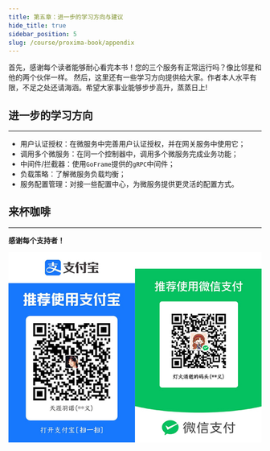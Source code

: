 ```yaml
---
title: 第五章：进一步的学习方向与建议
hide_title: true
sidebar_position: 5
slug: /course/proxima-book/appendix
---
```


首先，感谢每个读者能够耐心看完本书！您的三个服务有正常运行吗？像比邻星和他的两个伙伴一样。
然后，这里还有一些学习方向提供给大家。作者本人水平有限，不足之处还请海涵。希望大家事业能够步步高升，蒸蒸日上!

## 进一步的学习方向
---
- 用户认证授权：在微服务中完善用户认证授权，并在网关服务中使用它；
- 调用多个微服务：在同一个控制器中，调用多个微服务完成业务功能；
- 中间件/拦截器：使用`GoFrame`提供的`gRPC`中间件；
- 负载策略：了解微服务负载均衡；
- 服务配置管理：对接一些配置中心，为微服务提供更灵活的配置方式。

## 来杯咖啡
---
**感谢每个支持者！**

![功能清单](../assets/coffee.jpg)









